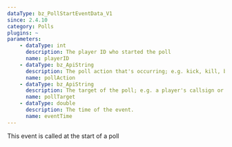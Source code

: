```yaml
---
dataType: bz_PollStartEventData_V1
since: 2.4.10
category: Polls
plugins: ~
parameters:
    - dataType: int
      description: The player ID who started the poll
      name: playerID
    - dataType: bz_ApiString
      description: The poll action that's occurring; e.g. kick, kill, ban, set, or a custom poll type
      name: pollAction
    - dataType: bz_ApiString
      description: The target of the poll; e.g. a player's callsign or a BZDB variable + value
      name: pollTarget
    - dataType: double
      description: The time of the event.
      name: eventTime
---
```


This event is called at the start of a poll
